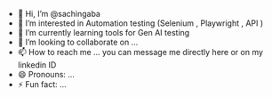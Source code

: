 - 👋 Hi, I’m @sachingaba
- 👀 I’m interested in Automation testing (Selenium , Playwright , API )
- 🌱 I’m currently learning tools for Gen AI testing
- 💞️ I’m looking to collaborate on ...
- 📫 How to reach me ... you can message me directly here or on my linkedin ID
- 😄 Pronouns: ...
- ⚡ Fun fact: ...

<!---
sachingaba/sachingaba is a ✨ special ✨ repository because its `README.md` (this file) appears on your GitHub profile.
You can click the Preview link to take a look at your changes.
--->

